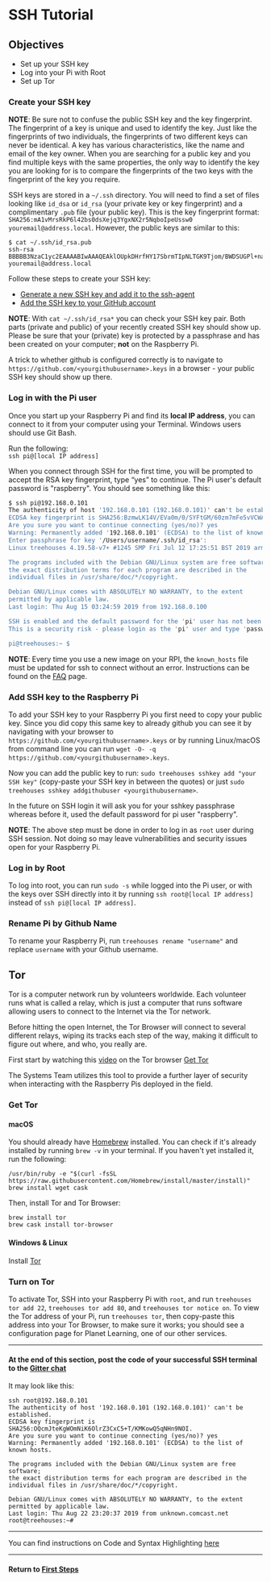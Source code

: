 # SSH Tutorial

## Objectives

* Set up your SSH key
* Log into your Pi with Root
* Set up Tor


### Create your SSH key
**NOTE**: Be sure not to confuse the public SSH key and the key fingerprint. The fingerprint of a key is unique and used to identify the key. Just like the fingerprints of two individuals, the fingerprints of two different keys can never be identical. A key has various characteristics, like the name and email of the key owner. When you are searching for a public key and you find multiple keys with the same properties, the only way to identify the key you are looking for is to compare the fingerprints of the two keys with the fingerprint of the key you require.

SSH keys are stored in a `~/.ssh` directory. You will need to find a set of files looking like `id_dsa` or `id_rsa` (your private key or key fingerprint) and a complimentary `.pub` file (your public key).
This is the key fingerprint format: `SHA256:mA1vMrsRkP6l42bs0dsXejq3YgxNX2r5NqboIpeUssw0 youremail@address.local`.
However, the public keys are similar to this: 
```
$ cat ~/.ssh/id_rsa.pub
ssh-rsa BBBBB3NzaC1yc2EAAAABIwAAAQEAklOUpkDHrfHY17SbrmTIpNLTGK9Tjom/BWDSUGPl+nafzlHDTYW7hdI4yZ5ew18JH4JW9jbhUFrviQzM7xlELEVf4h9lFX5KDkbPppSwg0cda3Pbv7kOdJ/MTyBlWXFCR+HAo3FXRitBqxiX1nKhXpHAZsMciLq8V6RjsNAQwdsdMFvSlVK/7XAt3FaoJoAsncM1Q9x5+3V0Ww68/eIFmb1zuHOljQJKprrX88XypNDvjYNby6xc/Pb0rwert/EnmZ+AW4OZPnTPI89ZPmVMLuayrD2cE86Z/il8b+gw3r3+1nKatmIkjn2so1d01QraTlMqVSsbxNrRFi9wrf+M7Q== youremail@address.local
```
Follow these steps to create your SSH key:
- [Generate a new SSH key and add it to the ssh-agent](https://help.github.com/en/articles/generating-a-new-ssh-key-and-adding-it-to-the-ssh-agent)  
- [Add the SSH key to your GitHub account](https://help.github.com/en/articles/adding-a-new-ssh-key-to-your-github-account)

**NOTE**: With `cat ~/.ssh/id_rsa*` you can check your SSH key pair. Both parts (private and public) of your recently created SSH key should show up. Please be sure that your (private) key is protected by a passphrase and has been created on your computer; **not** on the Raspberry Pi.

A trick to whether github is configured correctly is to navigate to `https://github.com/<yourgithubusername>.keys` in a browser - your public SSH key should show up there.

### Log in with the Pi user

Once you start up your Raspberry Pi and find its **local IP address**, you can connect to it from your computer using your Terminal. Windows users should use Git Bash.  

Run the following:  
`ssh pi@[local IP address]`

When you connect through SSH for the first time, you will be prompted to accept the RSA key fingerprint, type “yes” to continue.  The Pi user's default password is "raspberry".  You should see something like this:
```bash
$ ssh pi@192.168.0.101
The authenticity of host '192.168.0.101 (192.168.0.101)' can't be established.
ECDSA key fingerprint is SHA256:BzmwLK14V/EVa0m/0/SYFtGM/60zm7mFe5vVCWAxqe4.
Are you sure you want to continue connecting (yes/no)? yes
Warning: Permanently added '192.168.0.101' (ECDSA) to the list of known hosts.
Enter passphrase for key '/Users/username/.ssh/id_rsa':
Linux treehouses 4.19.58-v7+ #1245 SMP Fri Jul 12 17:25:51 BST 2019 armv7l

The programs included with the Debian GNU/Linux system are free software;
the exact distribution terms for each program are described in the
individual files in /usr/share/doc/*/copyright.

Debian GNU/Linux comes with ABSOLUTELY NO WARRANTY, to the extent
permitted by applicable law.
Last login: Thu Aug 15 03:24:59 2019 from 192.168.0.100

SSH is enabled and the default password for the 'pi' user has not been changed.
This is a security risk - please login as the 'pi' user and type 'passwd' to set a new password.

pi@treehouses:~ $
```
**NOTE**: Every time you use a new image on your RPI, the `known_hosts` file must be updated for ssh to connect without an error. Instructions can be found on the [FAQ](https://treehouses.io/#!pages/vi/faq.md) page.

### Add SSH key to the Raspberry Pi

To add your SSH key to your Raspberry Pi you first need to copy your public key. Since you did copy this same key to already github you can see it by navigating with your browser to `https://github.com/<yourgithubusername>.keys` or by running Linux/macOS from command line you can run `wget -O- -q https://github.com/<yourgithubusername>.keys`.

Now you can add the public key to run: `sudo treehouses sshkey add "your SSH key"` (copy-paste your SSH key in between the quotes) or just `sudo treehouses sshkey addgithubuser <yourgithubusername>`.

In the future on SSH login it will ask you for your sshkey passphrase whereas before it, used the default password for pi user "raspberry".

**NOTE**: The above step must be done in order to log in as `root` user during SSH session. Not doing so may leave vulnerabilities and security issues open for your Raspberry Pi.

### Log in by Root

To log into root, you can run `sudo -s` while logged into the Pi user, or with the keys over SSH directly into it by running `ssh root@[local IP address]` instead of `ssh pi@[local IP address]`.

### Rename Pi by Github Name

To rename your Raspberry Pi, run `treehouses rename "username"` and replace `username` with your Github username.

## Tor
Tor is a computer network run by volunteers worldwide. Each volunteer runs what is called a relay, which is just a computer that runs software allowing users to connect to the Internet via the Tor network.

Before hitting the open Internet, the Tor Browser will connect to several different relays, wiping its tracks each step of the way, making it difficult to figure out where, and who, you really are.

First start by watching this [video](https://www.youtube.com/watch?v=6czcc1gZ7Ak) on the Tor browser
[Get Tor](https://www.torproject.org/download/)

The Systems Team utilizes this tool to provide a further layer of security when interacting with the Raspberry Pis deployed in the field.

### Get Tor

#### macOS

You should already have [Homebrew](https://brew.sh) installed.  You can check if it's already installed by running `brew -v` in your terminal.  If you haven't yet installed it, run the following:
```
/usr/bin/ruby -e "$(curl -fsSL https://raw.githubusercontent.com/Homebrew/install/master/install)"
brew install wget cask
```

Then, install Tor and Tor Browser:
```
brew install tor
brew cask install tor-browser
```

#### Windows & Linux

Install [Tor](https://www.torproject.org/download/)


### Turn on Tor

To activate Tor, SSH into your Raspberry Pi with `root`, and run `treehouses tor add 22`, `treehouses tor add 80`, and `treehouses tor notice on`.  To view the Tor address of your Pi, run `treehouses tor`, then copy-paste this address into your Tor Browser, to make sure it works; you should see a configuration page for Planet Learning, one of our other services.

---
#### At the end of this section, post the code of your successful SSH terminal to the [Gitter chat](https://gitter.im/treehouses/Lobby)

It may look like this:
```
ssh root@192.168.0.101
The authenticity of host '192.168.0.101 (192.168.0.101)' can't be established.                                                                                                                                                    
ECDSA key fingerprint is SHA256:OQcmJteKgWOmNiK6OlrZ3CxC5+T/KMKowQ5qNHn9NOI.                                                                                                                                                      
Are you sure you want to continue connecting (yes/no)? yes                                                                                                                                                                        
Warning: Permanently added '192.168.0.101' (ECDSA) to the list of known hosts.                                                                                                                                                    

The programs included with the Debian GNU/Linux system are free software;                                                                                                                                                         
the exact distribution terms for each program are described in the                                                                                                                                                                
individual files in /usr/share/doc/*/copyright.                                                                                                                                                                                   

Debian GNU/Linux comes with ABSOLUTELY NO WARRANTY, to the extent
permitted by applicable law.
Last login: Thu Aug 22 23:20:37 2019 from unknown.comcast.net
root@treehouses:~#
```

---

You can find instructions on Code and Syntax Highlighting [here](https://github.com/adam-p/markdown-here/wiki/Markdown-Cheatsheet#code-and-syntax-highlighting)

---
#### Return to [First Steps](firststeps.md#Step_2_-_Use_SSH_and_Tor_to_remotely_control_your_Raspberry_Pi)
